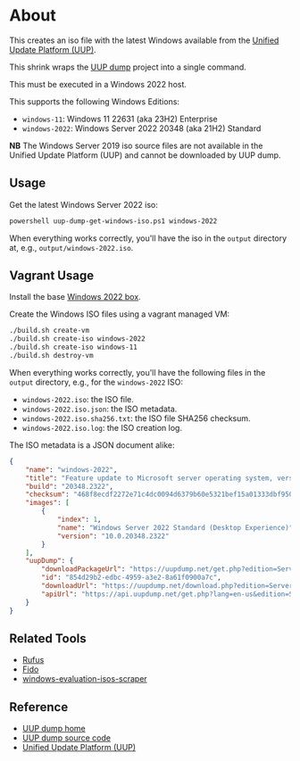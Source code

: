 # About

This creates an iso file with the latest Windows available from the [Unified Update Platform (UUP)](https://docs.microsoft.com/en-us/windows/deployment/update/windows-update-overview).

This shrink wraps the [UUP dump](https://git.uupdump.net/uup-dump) project into a single command.

This must be executed in a Windows 2022 host.

This supports the following Windows Editions:

* `windows-11`: Windows 11 22631 (aka 23H2) Enterprise
* `windows-2022`: Windows Server 2022 20348 (aka 21H2) Standard

**NB** The Windows Server 2019 iso source files are not available in the Unified Update Platform (UUP) and cannot be downloaded by UUP dump.

## Usage

Get the latest Windows Server 2022 iso:

```bash
powershell uup-dump-get-windows-iso.ps1 windows-2022
```

When everything works correctly, you'll have the iso in the `output` directory at, e.g., `output/windows-2022.iso`.

## Vagrant Usage

Install the base [Windows 2022 box](https://github.com/rgl/windows-vagrant).

Create the Windows ISO files using a vagrant managed VM:

```bash
./build.sh create-vm
./build.sh create-iso windows-2022
./build.sh create-iso windows-11
./build.sh destroy-vm
```

When everything works correctly, you'll have the following files in the `output`
directory, e.g., for the `windows-2022` ISO:

* `windows-2022.iso`: the ISO file.
* `windows-2022.iso.json`: the ISO metadata.
* `windows-2022.iso.sha256.txt`: the ISO file SHA256 checksum.
* `windows-2022.iso.log`: the ISO creation log.

The ISO metadata is a JSON document alike:

```json
{
    "name": "windows-2022",
    "title": "Feature update to Microsoft server operating system, version 21H2 (20348.2322)",
    "build": "20348.2322",
    "checksum": "468f8ecdf2272e71c4dc0094d6379b60e5321bef15a01333dbf9508ae4d53a68",
    "images": [
        {
            "index": 1,
            "name": "Windows Server 2022 Standard (Desktop Experience)",
            "version": "10.0.20348.2322"
        }
    ],
    "uupDump": {
        "downloadPackageUrl": "https://uupdump.net/get.php?edition=ServerStandard&pack=en-us&id=854d29b2-edbc-4959-a3e2-8a61f0900a7c",
        "id": "854d29b2-edbc-4959-a3e2-8a61f0900a7c",
        "downloadUrl": "https://uupdump.net/download.php?edition=ServerStandard&pack=en-us&id=854d29b2-edbc-4959-a3e2-8a61f0900a7c",
        "apiUrl": "https://api.uupdump.net/get.php?lang=en-us&edition=ServerStandard&id=854d29b2-edbc-4959-a3e2-8a61f0900a7c"
    }
}
```

## Related Tools

* [Rufus](https://github.com/pbatard/rufus)
* [Fido](https://github.com/pbatard/Fido)
* [windows-evaluation-isos-scraper](https://github.com/rgl/windows-evaluation-isos-scraper)

## Reference

* [UUP dump home](https://uupdump.net)
* [UUP dump source code](https://git.uupdump.net/uup-dump)
* [Unified Update Platform (UUP)](https://docs.microsoft.com/en-us/windows/deployment/update/windows-update-overview)
